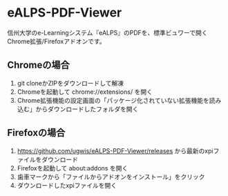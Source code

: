 # eALPS-PDF-Viewer
信州大学のe-Learningシステム『eALPS』のPDFを、標準ビュワーで開くChrome拡張/Firefoxアドオンです。

## Chromeの場合

1. git cloneかZIPをダウンロードして解凍
2. Chromeを起動して chrome://extensions/ を開く  
3. Chrome拡張機能の設定画面の「パッケージ化されていない拡張機能を読み込む」からダウンロードしたフォルダを開く


## Firefoxの場合

1. https://github.com/ugwis/eALPS-PDF-Viewer/releases から最新のxpiファイルをダウンロード
2. Firefoxを起動して about:addons を開く
3. 歯車マークから「ファイルからアドオンをインストール」をクリック
4. ダウンロードしたxpiファイルを開く
